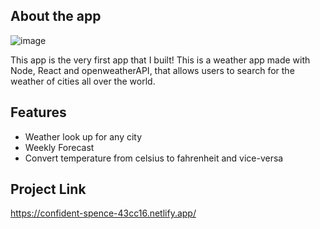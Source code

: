 ## About the app

![image](https://user-images.githubusercontent.com/84162315/173298244-924125c2-b986-46c3-8f97-af60fe2cc2ce.png)

This app is the very first app that I built! This is a weather app made with Node, React and openweatherAPI, that allows users to search for the weather of cities all over the world. 

## Features
- Weather look up for any city
- Weekly Forecast
- Convert temperature from celsius to fahrenheit and vice-versa

## Project Link
https://confident-spence-43cc16.netlify.app/

